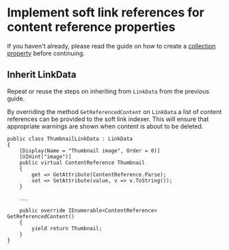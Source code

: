 # Implement soft link references for content reference properties

If you haven't already, please read the guide on how to create a [collection property](example-link-data-collection.md) before continuing.

## Inherit LinkData

Repeat or reuse the steps on inheriting from `LinkData` from the previous guide.

By overriding the method `GetReferencedContent` on `LinkData` a list of content references can be provided to the soft link indexer. This will ensure that appropriate warnings are shown when content is about to be deleted.

```
public class ThumbnailLinkData : LinkData
{
    [Display(Name = "Thumbnail image", Order = 0)]
    [UIHint("image")]
    public virtual ContentReference Thumbnail
    {
        get => GetAttribute(ContentReference.Parse);
        set => SetAttribute(value, v => v.ToString());
    }

    ...

    public override IEnumerable<ContentReference> GetReferencedContent()
    {
        yield return Thumbnail;
    }
}
```
